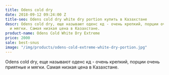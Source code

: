 ```yaml
---
title: Odens cold dry
date: 2018-09-12 09:24:00 Z
title-seo: Odens cold dry white dry portion купить в Казахстане
descr: Odens cold dry, еще называют оденс кд - очень крепкий, порции очень приятные
  и мягки. Самая низкая цена в Казахстане.
product-name: Odens Cold White Dry Extreme
price: 2000
sale: best-snus
image: "/img/products/odens-cold-extreme-white-dry-portion.jpg"
---
```


Odens cold dry, еще называют оденс кд - очень крепкий, порции очень приятные и мягки. Самая низкая цена в Казахстане.